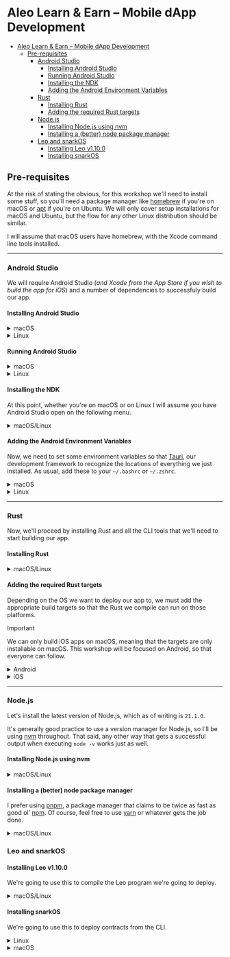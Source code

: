 # Aleo Learn & Earn – Mobile dApp Development

- [Aleo Learn \& Earn – Mobile dApp Development](#aleo-learn--earn--mobile-dapp-development)
  - [Pre-requisites](#pre-requisites)
    - [Android Studio](#android-studio)
      - [Installing Android Studio](#installing-android-studio)
      - [Running Android Studio](#running-android-studio)
      - [Installing the NDK](#installing-the-ndk)
      - [Adding the Android Environment Variables](#adding-the-android-environment-variables)
    - [Rust](#rust)
      - [Installing Rust](#installing-rust)
      - [Adding the required Rust targets](#adding-the-required-rust-targets)
    - [Node.js](#nodejs)
      - [Installing Node.js using nvm](#installing-nodejs-using-nvm)
      - [Installing a (better) node package manager](#installing-a-better-node-package-manager)
    - [Leo and snarkOS](#leo-and-snarkos)
      - [Installing Leo v1.10.0](#installing-leo-v1100)
      - [Installing snarkOS](#installing-snarkos)

## Pre-requisites

At the risk of stating the obvious, for this workshop we'll need to install some
stuff, so you'll need a package manager like [homebrew](https://brew.sh) if
you're on macOS or
[apt](https://manpages.ubuntu.com/manpages/jammy/man8/apt.8.html) if you're on
Ubuntu. We will only cover setup installations for macOS and Ubuntu, but the
flow for any other Linux distribution should be similar.

I will assume that macOS users have homebrew, with the Xcode command line tools installed.

---

### Android Studio

We will require Android Studio (_and Xcode from the App Store if you wish to build the
app for iOS_) and a number of dependencies to successfuly build our app.

#### Installing Android Studio

<details>
<summary>
macOS
</summary>

If you're on macOS, the process is really simple, you just need to run the following command, and you can immediately start [running Android Studio]

```bash
brew install android-studio
```

</details>

<details>
<summary>Linux</summary>

On Linux, we have to go to the [Android
Studio](https://developer.android.com/studio) website, scroll down and download
`android-studio-2022.3.1.21-linux.tar.gz`.

Assuming you're already in the directory where your download is found, we can extract the required files in an appropriate directory.

```bash
tar -xvf android-studio-2022.3.1.21-linux.tar.gz -C /opt/
```

Now we can install the `64-bit` machine dependencies as stated [here](https://developer.android.com/studio/install#64bit-libs).

```bash
sudo apt-get install libc6:i386 \
                     libncurses5:i386 \
                     libstdc++6:i386 \
                     lib32z1 \
                     libbz2-1.0:i386
```

</details>

#### Running Android Studio

<details>
<summary>
macOS
</summary>

Open the app from Launchpad or `open -a Android\ Studio.app`, and follow through with all the default installation options.

Select the standard installation setting.

![img](https://koenig-media.raywenderlich.com/uploads/2015/11/Screen-Shot-2015-11-08-at-8.09.21-PM.png)

</details>

<details>
<summary>Linux</summary>

A recurring theme for this workshop is that Linux people have it slightly harder than macOS peeps.

To run Android Studio, you need to open the script located at

```bash
/opt/android-studio/bin/studio.sh
```

You might want to add the above path to the `PATH` environment variable. I recommend adding the following line to your `.bashrc` or `.zshrc`

```bash
export PATH=$PATH:/opt/android-studio/bin
```

</details>

#### Installing the NDK

At this point, whether you're on macOS or on Linux I will assume you have Android Studio open on the following menu.

<details>
<summary>
macOS/Linux
</summary>

![img](images/as_main.png)

Next up, we're going to install the `Android NDK` tools (~900MB), by going to `More Actions > SDK Manager`, and selecting the `SDK Tools` tab. Make sure you select `NDK (Side by Side)`, the `Android SDK Command-line Tools` and whatever else I have selected, if they weren't installed in the standard installation procedure.

![Alt text](images/sdk.png)

</details>

#### Adding the Android Environment Variables

Now, we need to set some environment variables so that
[Tauri](https://tauri.app), our development framework to recognize the locations
of everything we just installed. As usual, add these to your `~/.bashrc` or `~/.zshrc`.

<details>
<summary>
macOS
</summary>

```bash
export JAVA_HOME="/Applications/Android Studio.app/Contents/jbr/Contents/Home"

export ANDROID_HOME="$HOME/Library/Android/sdk"

export NDK_HOME="$ANDROID_HOME/ndk/26.1.10909125"
```

> [!IMPORTANT]  
> As of writing, the latest NDK version was `26.1.10909125`. This may vary at the time of the workshop, thus you should double check the version you have downloaded and edit the above version accordingly.

</details>

<details>
<summary>
Linux
</summary>

```bash
export JAVA_HOME=/opt/android-studio/jbr

export ANDROID_HOME="$HOME/Library/Android/sdk"

export NDK_HOME="$ANDROID_HOME/ndk/26.1.10909125"
```

> [!IMPORTANT]  
> As of writing, the latest NDK version was `26.1.10909125`. This may vary at the time of the workshop, thus you should double check the version you have downloaded and edit the above version accordingly.

</details>

---

### Rust

Now, we'll proceed by installing Rust and all the CLI tools that we'll need to start building our app.

#### Installing Rust

<details>
<summary>
macOS/Linux
</summary>
<br/>

```bash
curl --proto '=https' --tlsv1.2 https://sh.rustup.rs -sSf | sh
```

> [!NOTE]
> Before blindly curl-bashing a script, it is always wise to look at it first.

</details>

#### Adding the required Rust targets

Depending on the OS we want to deploy our app to, we must add the appropriate build targets so that the Rust we compile can run on those platforms.

> [!IMPORTANT]
> We can only build iOS apps on macOS, meaning that the targets are only
> installable on macOS. This workshop will be focused on Android, so that everyone
> can follow.

<details>
<summary>
Android
</summary>

```bash
rustup target add aarch64-linux-android \
                  armv7-linux-androideabi \
                  i686-linux-android \
                  x86_64-linux-android
```

</details>

<details>
<summary>
iOS
</summary>

```bash
rustup target add aarch64-apple-ios \
                  x86_64-apple-ios \
                  aarch64-apple-ios-sim

brew install cocoapods
```

> ![WARNING]
> iOS development requires Xcode and is only available on macOS. Be sure that you’ve installed Xcode and not the Xcode Command Line Tools.

</details>

---

### Node.js

Let's install the latest version of Node.js, which as of writing is `21.1.0`.

It's generally good practice to use a version manager for Node.js, so I'll be
using [nvm](https://github.com/nvm-sh/nvm) throughout. That said, any other way that gets a successful output when executing `node -v` works just as well.

#### Installing Node.js using nvm

<details>
<summary>
macOS/Linux
</summary>

```bash
curl -o- https://raw.githubusercontent.com/nvm-sh/nvm/v0.39.5/install.sh | bash

source ~/.{z,ba}shrc

nvm install node
```

</details>

#### Installing a (better) node package manager

I prefer using [pnpm](https://pnpm.io), a package manager that claims to be twice as fast as good ol' [npm](https://github.com/npm/cli). Of course, feel free to use [yarn](https://yarnpkg.com) or whatever gets the job done.

<details>
<summary>
macOS/Linux
</summary>

```bash
curl -fsSL https://get.pnpm.io/install.sh | sh -

source ~/.{z,ba}shrc
```

</details>

### Leo and snarkOS

#### Installing Leo v1.10.0

We're going to use this to compile the Leo program we're going to deploy.

<details>
<summary>
macOS/Linux
</summary>

```bash
# Download the source code
git clone https://github.com/AleoHQ/leo
cd leo

# Install 'leo'
$ cargo install --path .
```

</details>

#### Installing snarkOS

We're going to use this to deploy contracts from the CLI.

<details>
<summary>
Linux</summary>

```bash
git clone https://github.com/AleoHQ/snarkOS.git --depth 1

cd snarkOS

./build_ubuntu.sh

cargo install --path .
```

</details>

<details>
<summary>macOS</summary>

```bash
git clone https://github.com/AleoHQ/snarkOS.git --depth 1

cd snarkOS

cargo install --path .
```

</details>
